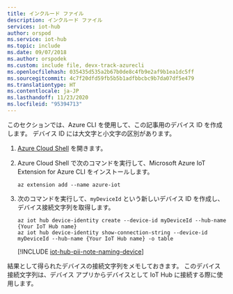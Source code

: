 ```yaml
---
title: インクルード ファイル
description: インクルード ファイル
services: iot-hub
author: orspod
ms.service: iot-hub
ms.topic: include
ms.date: 09/07/2018
ms.author: orspodek
ms.custom: include file, devx-track-azurecli
ms.openlocfilehash: 035435d535a2b67b0de8c4fb9e2af9b1ea1dc5ff
ms.sourcegitcommit: 4c7f20dfd59fb5b5b1adfbbcbc9b7da07df5e479
ms.translationtype: HT
ms.contentlocale: ja-JP
ms.lasthandoff: 11/23/2020
ms.locfileid: "95394713"
---
```

このセクションでは、Azure CLI を使用して、この記事用のデバイス ID を作成します。 デバイス ID には大文字と小文字の区別があります。

1. [Azure Cloud Shell](https://shell.azure.com/) を開きます。

1. Azure Cloud Shell で次のコマンドを実行して、Microsoft Azure IoT Extension for Azure CLI をインストールします。

    ```azurecli-interactive
    az extension add --name azure-iot
    ```

2. 次のコマンドを実行して、`myDeviceId` という新しいデバイス ID を作成し、デバイス接続文字列を取得します。

    ```azurecli-interactive
    az iot hub device-identity create --device-id myDeviceId --hub-name {Your IoT Hub name}
    az iot hub device-identity show-connection-string --device-id myDeviceId --hub-name {Your IoT Hub name} -o table
    ```

   [!INCLUDE [iot-hub-pii-note-naming-device](iot-hub-pii-note-naming-device.md)]

結果として得られたデバイスの接続文字列をメモしておきます。 このデバイス接続文字列は、デバイス アプリからデバイスとして IoT Hub に接続する際に使用します。

